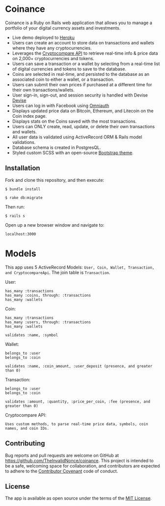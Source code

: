 # Coinance

Coinance is a Ruby on Rails web application that allows you to manage a portfolio of your digital currency assets and investments.

* Live demo deployed to [Heroku](https://coinance.herokuapp.com)
* Users can create an account to store data on transactions and wallets where they have any cryptocurrencies.
* Leverages the [Cryptocompare API](https://www.cryptocompare.com/api/) to retrieve real-time info & price data on 2,000+ cryptocurrencies and tokens.
* Users can save a transaction or a wallet by selecting from a real-time list of digital currencies and tokens to save to the database.
* Coins are selected in real-time, and persisted to the database as an associated coin to either a wallet, or a transaction.
* Users can submit their own prices if purchased at a different time for their own transactions/wallets.
* User sign-in, sign-out, and session security is handled with Devise [Devise](https://github.com/plataformatec/devise)
* Users can log in with Facebook using [Omniauth](https://github.com/omniauth/omniauth)
* Displays updated price data on Bitcoin, Ethereum, and Litecoin on the Coin index page.
* Displays stats on the Coins saved with the most transactions.
* Users can ONLY create, read, update, or delete their own transactions and wallets.
* All user data is validated using ActiveRecord ORM & Rails model validations.
* Database schema is created in PostgresQL.
* Styled custom SCSS with an open-source [Bootstrap theme](https://bootswatch.com/lux/).

## Installation

Fork and clone this repository, and then execute:

    $ bundle install

    $ rake db:migrate

Then run:

    $ rails s

Open up a new browser window and navigate to:

    localhost:3000
    
# Models

This app uses 5 ActiveRecord Models: ```User, Coin, Wallet, Transaction, and CryptocompareApi```. The join table is ```Transaction```.

User:
  ```
  has_many :transactions
  has_many :coins, through: :transactions
  has_many :wallets
  ```
  
Coin:
  ```
  has_many :transactions
  has_many :users, through: :transactions
  has_many :wallets
  
  validates :name, :symbol
  ```
  
Wallet:
  ```
  belongs_to :user
  belongs_to :coin
  
  validates :name, :coin_amount, :user_deposit (presence, and greater than 0)
  ```
  
Transaction:
  ```
  belongs_to :user
  belongs_to :coin
  
  validates :amount, :quantity, :price_per_coin, :fee (presence, and greater than 0)
  ```
  
Cryptocompare API:
  
  ```
  Uses custom methods, to parse real-time price data, symbols, coin names, and coin IDs.
  ```
  
## Contributing

Bug reports and pull requests are welcome on GitHub at https://github.com/TheInvalidNonce/coinance. This project is intended to be a safe, welcoming space for collaboration, and contributors are expected to adhere to the [Contributor Covenant](http://contributor-covenant.org) code of conduct.

## License

The app is available as open source under the terms of the [MIT License](http://opensource.org/licenses/MIT).
